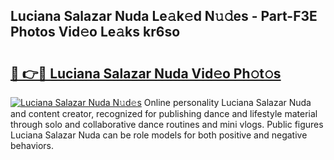 ## Luciana Salazar Nuda Le𝚊k𝚎d N𝚞𝚍es - Part-F3E Photos Vid𝚎o Le𝚊ks kr6so

# <h2><a href="http://fbeakv.evod.top/?m=Luciana+Salazar+Nuda">🔗 👉🔴 Luciana Salazar Nuda Vid𝚎o Ph𝚘t𝚘s</a></h2>

[![Luciana Salazar Nuda N𝚞d𝚎s](https://i.imgur.com/8V9OHl7.gif)](http://fbeakv.evod.top/?m=Luciana+Salazar+Nuda)
Online personality Luciana Salazar Nuda and content creator, recognized for publishing dance and lifestyle material through solo and collaborative dance routines and mini vlogs. Public figures Luciana Salazar Nuda can be role models for both positive and negative behaviors. 
